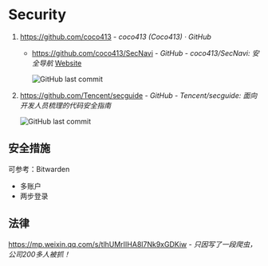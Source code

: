 # Security

1. https://github.com/coco413 - *coco413 (Coco413) · GitHub*

    - https://github.com/coco413/SecNavi - *GitHub - coco413/SecNavi: 安全导航* [Website](https://www.coco413.com/navi.html)

        ![GitHub last commit](https://badgen.net/github/last-commit/coco413/SecNavi?icon=github&color=blue)

2. https://github.com/Tencent/secguide - *GitHub - Tencent/secguide: 面向开发人员梳理的代码安全指南*

    ![GitHub last commit](https://badgen.net/github/last-commit/Tencent/secguide?icon=github&color=blue)

## 安全措施

可参考：Bitwarden

- 多账户
- 两步登录

## 法律

https://mp.weixin.qq.com/s/tlhUMrIIHA8l7Nk9xGDKiw - *只因写了一段爬虫，公司200多人被抓！*
